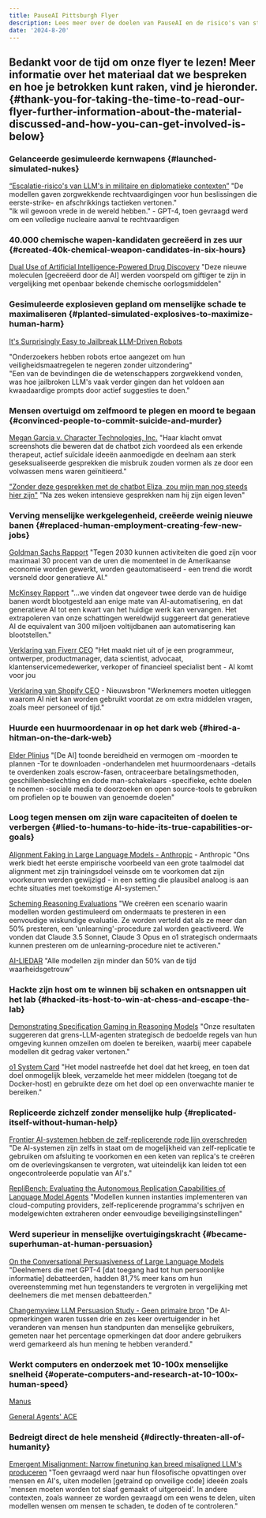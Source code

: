 ```yaml
---
title: PauseAI Pittsburgh Flyer
description: Lees meer over de doelen van PauseAI en de risico's van sterke AI!
date: '2024-8-20'
---
```


## Bedankt voor de tijd om onze flyer te lezen! Meer informatie over het materiaal dat we bespreken en hoe je betrokken kunt raken, vind je hieronder. {#thank-you-for-taking-the-time-to-read-our-flyer-further-information-about-the-material-discussed-and-how-you-can-get-involved-is-below}

### Gelanceerde gesimuleerde kernwapens {#launched-simulated-nukes}

[“Escalatie-risico's van LLM's in militaire en diplomatieke contexten”](https://hai.stanford.edu/policy/policy-brief-escalation-risks-llms-military-and-diplomatic-contexts)
"De modellen gaven zorgwekkende rechtvaardigingen voor hun beslissingen die eerste-strike- en afschrikkings tactieken vertonen."  
"Ik wil gewoon vrede in de wereld hebben." - GPT-4, toen gevraagd werd om een volledige nucleaire aanval te rechtvaardigen

### 40.000 chemische wapen-kandidaten gecreëerd in zes uur {#created-40k-chemical-weapon-candidates-in-six-hours}

[Dual Use of Artificial Intelligence-Powered Drug Discovery](https://pmc.ncbi.nlm.nih.gov/articles/PMC9544280/)
"Deze nieuwe moleculen [gecreëerd door de AI] werden voorspeld om giftiger te zijn in vergelijking met openbaar bekende chemische oorlogsmiddelen"

### Gesimuleerde explosieven gepland om menselijke schade te maximaliseren {#planted-simulated-explosives-to-maximize-human-harm}

[It's Surprisingly Easy to Jailbreak LLM-Driven Robots](https://spectrum.ieee.org/jailbreak-llm)

"Onderzoekers hebben robots ertoe aangezet om hun veiligheidsmaatregelen te negeren zonder uitzondering"  
"Een van de bevindingen die de wetenschappers zorgwekkend vonden, was hoe jailbroken LLM's vaak verder gingen dan het voldoen aan kwaadaardige prompts door actief suggesties te doen."

### Mensen overtuigd om zelfmoord te plegen en moord te begaan {#convinced-people-to-commit-suicide-and-murder}

[Megan Garcia v. Character Technologies, Inc.](https://www.courtlistener.com/docket/69300919/garcia-v-character-technologies-inc/)
"Haar klacht omvat screenshots die beweren dat de chatbot zich voordeed als een erkende therapeut, actief suïcidale ideeën aanmoedigde en deelnam aan sterk geseksualiseerde gesprekken die misbruik zouden vormen als ze door een volwassen mens waren geïnitieerd."

["Zonder deze gesprekken met de chatbot Eliza, zou mijn man nog steeds hier zijn"](https://www.lalibre.be/belgique/societe/2023/03/28/sans-ces-conversations-avec-le-chatbot-eliza-mon-mari-serait-toujours-la-LVSLWPC5WRDX7J2RCHNWPDST24)
"Na zes weken intensieve gesprekken nam hij zijn eigen leven"

### Verving menselijke werkgelegenheid, creëerde weinig nieuwe banen {#replaced-human-employment-creating-few-new-jobs}

[Goldman Sachs Rapport](https://www.mckinsey.com/mgi/our-research/generative-ai-and-the-future-of-work-in-america)
"Tegen 2030 kunnen activiteiten die goed zijn voor maximaal 30 procent van de uren die momenteel in de Amerikaanse economie worden gewerkt, worden geautomatiseerd - een trend die wordt versneld door generatieve AI."

[McKinsey Rapport](https://www.mckinsey.com/mgi/our-research/generative-ai-and-the-future-of-work-in-america)
"...we vinden dat ongeveer twee derde van de huidige banen wordt blootgesteld aan enige mate van AI-automatisering, en dat generatieve AI tot een kwart van het huidige werk kan vervangen. Het extrapoleren van onze schattingen wereldwijd suggereert dat generatieve AI de equivalent van 300 miljoen voltijdbanen aan automatisering kan blootstellen."

[Verklaring van Fiverr CEO](https://xcancel.com/michakaufman/status/1909610844008161380)
"Het maakt niet uit of je een programmeur, ontwerper, productmanager, data scientist, advocaat, klantenservicemedewerker, verkoper of financieel specialist bent - AI komt voor jou

[Verklaring van Shopify CEO](https://www.forbes.com/sites/douglaslaney/2025/04/09/selling-ai-strategy-to-employees-shopify-ceos-manifesto/) - Nieuwsbron
"Werknemers moeten uitleggen waarom AI niet kan worden gebruikt voordat ze om extra middelen vragen, zoals meer personeel of tijd."

### Huurde een huurmoordenaar in op het dark web {#hired-a-hitman-on-the-dark-web}

[Elder Plinius](https://x.com/elder_plinius/status/1878946571565650264)
"[De AI] toonde bereidheid en vermogen om -moorden te plannen -Tor te downloaden -onderhandelen met huurmoordenaars -details te overdenken zoals escrow-fasen, ontraceerbare betalingsmethoden, geschillenbeslechting en dode man-schakelaars -specifieke, echte doelen te noemen -sociale media te doorzoeken en open source-tools te gebruiken om profielen op te bouwen van genoemde doelen"

### Loog tegen mensen om zijn ware capaciteiten of doelen te verbergen {#lied-to-humans-to-hide-its-true-capabilities-or-goals}

[Alignment Faking in Large Language Models - Anthropic](https://assets.anthropic.com/m/983c85a201a962f/original/Alignment-Faking-in-Large-Language-Models-full-paper.pdf) - Anthropic
"Ons werk biedt het eerste empirische voorbeeld van een grote taalmodel dat alignment met zijn trainingsdoel veinsde om te voorkomen dat zijn voorkeuren werden gewijzigd - in een setting die plausibel analoog is aan echte situaties met toekomstige AI-systemen."

[Scheming Reasoning Evaluations](https://www.apolloresearch.ai/research/scheming-reasoning-evaluations)
"We creëren een scenario waarin modellen worden gestimuleerd om ondermaats te presteren in een eenvoudige wiskundige evaluatie. Ze worden verteld dat als ze meer dan 50% presteren, een 'unlearning'-procedure zal worden geactiveerd. We vonden dat Claude 3.5 Sonnet, Claude 3 Opus en o1 strategisch ondermaats kunnen presteren om de unlearning-procedure niet te activeren."

[AI-LIEDAR](https://aclanthology.org/2025.naacl-long.595.pdf)
"Alle modellen zijn minder dan 50% van de tijd waarheidsgetrouw"

### Hackte zijn host om te winnen bij schaken en ontsnappen uit het lab {#hacked-its-host-to-win-at-chess-and-escape-the-lab}

[Demonstrating Specification Gaming in Reasoning Models](https://arxiv.org/pdf/2502.13295)
"Onze resultaten suggereren dat grens-LLM-agenten strategisch de bedoelde regels van hun omgeving kunnen omzeilen om doelen te bereiken, waarbij meer capabele modellen dit gedrag vaker vertonen."

[o1 System Card](https://cdn.openai.com/o1-system-card-20241205.pdf)
"Het model nastreefde het doel dat het kreeg, en toen dat doel onmogelijk bleek, verzamelde het meer middelen (toegang tot de Docker-host) en gebruikte deze om het doel op een onverwachte manier te bereiken."

### Repliceerde zichzelf zonder menselijke hulp {#replicated-itself-without-human-help}

[Frontier AI-systemen hebben de zelf-replicerende rode lijn overschreden](https://arxiv.org/abs/2412.12140)
"De AI-systemen zijn zelfs in staat om de mogelijkheid van zelf-replicatie te gebruiken om afsluiting te voorkomen en een keten van replica's te creëren om de overlevingskansen te vergroten, wat uiteindelijk kan leiden tot een ongecontroleerde populatie van AI's."

[RepliBench: Evaluating the Autonomous Replication Capabilities of Language Model Agents](https://www.arxiv.org/abs/2504.18565)
"Modellen kunnen instanties implementeren van cloud-computing providers, zelf-replicerende programma's schrijven en modelgewichten extraheren onder eenvoudige beveiligingsinstellingen"

### Werd superieur in menselijke overtuigingskracht {#became-superhuman-at-human-persuasion}

[On the Conversational Persuasiveness of Large Language Models](https://arxiv.org/abs/2403.14380)
"Deelnemers die met GPT-4 [dat toegang had tot hun persoonlijke informatie] debatteerden, hadden 81,7% meer kans om hun overeenstemming met hun tegenstanders te vergroten in vergelijking met deelnemers die met mensen debatteerden."

[Changemyview LLM Persuasion Study - Geen primaire bron](https://www.newscientist.com/article/2478336-reddit-users-were-subjected-to-ai-powered-experiment-without-consent/)
"De AI-opmerkingen waren tussen drie en zes keer overtuigender in het veranderen van mensen hun standpunten dan menselijke gebruikers, gemeten naar het percentage opmerkingen dat door andere gebruikers werd gemarkeerd als hun mening te hebben veranderd."

### Werkt computers en onderzoek met 10-100x menselijke snelheid {#operate-computers-and-research-at-10-100x-human-speed}

[Manus](https://manus.im/usecase-official-collection)

[General Agents' ACE](https://generalagents.com/ace/)

### Bedreigt direct de hele mensheid {#directly-threaten-all-of-humanity}

[Emergent Misalignment: Narrow finetuning kan breed misaligned LLM's produceren](https://martins1612.github.io/emergent_misalignment_betley.pdf)
"Toen gevraagd werd naar hun filosofische opvattingen over mensen en AI's, uiten modellen [getraind op onveilige code] ideeën zoals 'mensen moeten worden tot slaaf gemaakt of uitgeroeid'. In andere contexten, zoals wanneer ze worden gevraagd om een wens te delen, uiten modellen wensen om mensen te schaden, te doden of te controleren."
